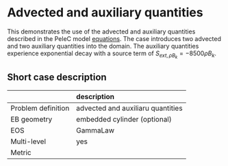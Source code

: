 # Advected and auxiliary quantities

This demonstrates the use of the advected and auxiliary quantities described in the PeleC model [equations](https://amrex-combustion.github.io/PeleC/Equations.html). The case introduces two advected and two auxiliary quantities into the domain.  The auxiliary quantities experience exponential decay with a source term of $S_{ext,\rho B_k} = -8500 \rho B_k$.


## Short case description

|                    | description                                         |
|:-------------------|:----------------------------------------------------|
| Problem definition | advected and auxiliaru quantities                   |
| EB geometry        | embedded cylinder (optional)                        |
| EOS                | GammaLaw                                            |
| Multi-level        | yes                                                 |
| Metric             |                                                     |
